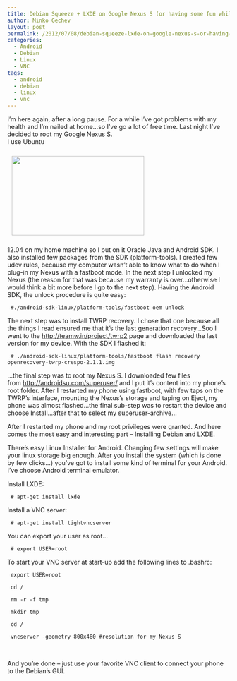 ```yaml
---
title: Debian Squeeze + LXDE on Google Nexus S (or having some fun while suffering)
author: Minko Gechev
layout: post
permalink: /2012/07/08/debian-squeeze-lxde-on-google-nexus-s-or-having-some-fun-while-suffering/
categories:
  - Android
  - Debian
  - Linux
  - VNC
tags:
  - android
  - debian
  - linux
  - vnc
---
```


I&#8217;m here again, after a long pause. For a while I&#8217;ve got problems with my health and I&#8217;m nailed at home&#8230;so I&#8217;ve go a lot of free time. Last night I&#8217;ve decided to root my Google Nexus S.  
I use Ubuntu

[<img class="alignleft size-medium wp-image-152" style="margin: 10px;" title="Debian Squeeze with LXDE on Android 4.1" src="http://blog.mgechev.com/wp-content/uploads/2012/07/547127_487402781271330_2093254846_n-300x180.jpg" alt="" width="300" height="180" />][1]

12.04 on my home machine so I put on it Oracle Java and Android SDK. I also installed few packages from the SDK (platform-tools). I created few udev rules, because my computer wasn&#8217;t able to know what to do when I plug-in my Nexus with a fastboot mode. In the next step I unlocked my Nexus (the reason for that was because my warranty is over&#8230;otherwise I would think a bit more before I go to the next step). Having the Android SDK, the unlock procedure is quite easy:

     #./android-sdk-linux/platform-tools/fastboot oem unlock 

The next step was to install TWRP recovery. I chose that one because all the things I read ensured me that it&#8217;s the last generation recovery&#8230;Soo I went to the http://teamw.in/project/twrp2 page and downloaded the last version for my device. With the SDK I flashed it:

     # ./android-sdk-linux/platform-tools/fastboot flash recovery openrecovery-twrp-crespo-2.1.1.img 

&#8230;the final step was to root my Nexus S. I downloaded few files from http://androidsu.com/superuser/ and I put it&#8217;s content into my phone&#8217;s root folder. After I restarted my phone using fastboot, with few taps on the TWRP&#8217;s interface, mounting the Nexus&#8217;s storage and taping on Eject, my phone was almost flashed&#8230;the final sub-step was to restart the device and choose Install&#8230;after that to select my superuser-archive&#8230;

After I restarted my phone and my root privileges were granted. And here comes the most easy and interesting part &#8211; Installing Debian and LXDE.

There&#8217;s easy Linux Installer for Android. Changing few settings will make your linux storage big enough. After you install the system (which is done by few clicks&#8230;) you&#8217;ve got to install some kind of terminal for your Android. I&#8217;ve choose Android terminal emulator. 

Install LXDE:

     # apt-get install lxde 

Install a VNC server:

     # apt-get install tightvncserver 

You can export your user as root&#8230;

     # export USER=root 

To start your VNC server at start-up add the following lines to .bashrc:

     export USER=root 

     cd / 

     rm -r -f tmp 

     mkdir tmp 

     cd / 

     vncserver -geometry 800x480 #resolution for my Nexus S 

&nbsp;

And you&#8217;re done &#8211; just use your favorite VNC client to connect your phone to the Debian&#8217;s GUI.

 [1]: http://blog.mgechev.com/wp-content/uploads/2012/07/547127_487402781271330_2093254846_n.jpg